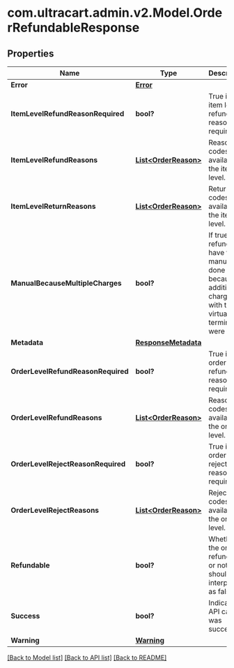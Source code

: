 # com.ultracart.admin.v2.Model.OrderRefundableResponse
## Properties

Name | Type | Description | Notes
------------ | ------------- | ------------- | -------------
**Error** | [**Error**](Error.md) |  | [optional] 
**ItemLevelRefundReasonRequired** | **bool?** | True if the item level refund reason is required | [optional] 
**ItemLevelRefundReasons** | [**List&lt;OrderReason&gt;**](OrderReason.md) | Reason codes available at the item level. | [optional] 
**ItemLevelReturnReasons** | [**List&lt;OrderReason&gt;**](OrderReason.md) | Return codes available at the item level. | [optional] 
**ManualBecauseMultipleCharges** | **bool?** | If true, this refund will have to be manually done because of additional charges with the virtual terminal were made | [optional] 
**Metadata** | [**ResponseMetadata**](ResponseMetadata.md) |  | [optional] 
**OrderLevelRefundReasonRequired** | **bool?** | True if the order level refund reason is required | [optional] 
**OrderLevelRefundReasons** | [**List&lt;OrderReason&gt;**](OrderReason.md) | Reason codes available at the order level. | [optional] 
**OrderLevelRejectReasonRequired** | **bool?** | True if the order level reject reason is required | [optional] 
**OrderLevelRejectReasons** | [**List&lt;OrderReason&gt;**](OrderReason.md) | Reject codes available at the order level. | [optional] 
**Refundable** | **bool?** | Whether the order is refundable or not.  Null should be interpreted as false. | [optional] 
**Success** | **bool?** | Indicates if API call was successful | [optional] 
**Warning** | [**Warning**](Warning.md) |  | [optional] 


[[Back to Model list]](../README.md#documentation-for-models) [[Back to API list]](../README.md#documentation-for-api-endpoints) [[Back to README]](../README.md)

